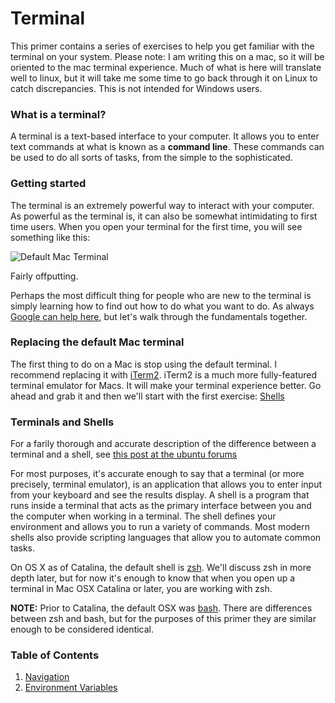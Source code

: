 # Terminal

This primer contains a series of exercises to help you get familiar with the terminal on your system. Please note: I am writing this on a mac, so it will be oriented to the mac terminal experience. Much of what is here will translate well to linux, but it will take me some time to go back through it on Linux to catch discrepancies. This is not intended for Windows users.

### What is a terminal?

A terminal is a text-based interface to your computer. It allows you to enter text commands at what is known as a __command line__. These commands can be used to do all sorts of tasks, from the simple to the sophisticated.

### Getting started

The terminal is an extremely powerful way to interact with your computer. As powerful as the terminal is, it can also be somewhat intimidating to first time users. When you open your terminal for the first time, you will see something like this:

![Default Mac Terminal](https://i.imgur.com/4o73QJY.png)

Fairly offputting. 

Perhaps the most difficult thing for people who are new to the terminal is simply learning how to find out how to do what you want to do. As always [Google can help here](https://www.google.com/search?client=firefox-b-1-d&q=basic+mac+terminal+commands), but let's walk through the fundamentals together.

### Replacing the default Mac terminal

The first thing to do on a Mac is stop using the default terminal. I recommend replacing it with [iTerm2](https://iterm2.com/). iTerm2 is a much more fully-featured terminal emulator for Macs. It will make your terminal experience better. Go ahead and grab it and then we'll start with the first exercise: [Shells](shells.md)

### Terminals and Shells

For a farily thorough and accurate description of the difference between a terminal and a shell, see [this post at the ubuntu forums](https://askubuntu.com/questions/506510/what-is-the-difference-between-terminal-console-shell-and-command-line?answertab=votes#tab-top)

For most purposes, it's accurate enough to say that a terminal (or more precisely, terminal emulator), is an application that allows you to enter input from your keyboard and see the results display. A shell is a program that runs inside a terminal that acts as the primary interface between you and the computer when working in a terminal. The shell defines your environment and allows you to run a variety of commands. Most modern shells also provide scripting languages that allow you to automate common tasks.

On OS X as of Catalina, the default shell is [zsh](http://zsh.sourceforge.net/). We'll discuss zsh in more depth later, but for now it's enough to know that when you open up a terminal in Mac OSX Catalina or later, you are working with zsh. 

__NOTE:__ Prior to Catalina, the default OSX was [bash](https://www.gnu.org/software/bash/). There are differences between zsh and bash, but for the purposes of this primer they are similar enough to be considered identical.

### Table of Contents

1. [Navigation](navigation.md)
1. [Environment Variables](envvars.md)